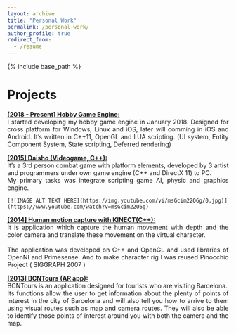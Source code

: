 ```yaml
---
layout: archive
title: "Personal Work"
permalink: /personal-work/
author_profile: true
redirect_from:
  - /resume
---
```


{% include base_path %}

Projects
======

<p align="justify">
	<u><b><a href="https://github.com/giron3s/Insomnium-Engine">[2018 - Present] Hobby Game Engine:</a></b></u>
	<br/>
	I started developing my hobby game engine in January 2018. Designed for cross platform for Windows, Linux and iOS, later will comming in iOS and Android. It’s written in C++11, OpenGL and LUA scripting. (UI system, Entity Component System, State scripting, Deferred rendering)
	<br/>
</p>

<p align="justify">
	<u><b><a href="https://www.youtube.com/watch?v=728oG1jljDM&t=326s">[2015] Daisho (Videogame, C++):</a></b></u>
	<br/>
	It’s a 3rd person combat game with platform elements, developed by 3 artist and programmers under own game engine (C++ and DirectX 11) to PC. 
	<br/>
	My primary tasks was integrate scripting game AI, physic and graphics engine.

	[![IMAGE ALT TEXT HERE](https://img.youtube.com/vi/msGcim22O6g/0.jpg)](https://www.youtube.com/watch?v=msGcim22O6g)
</p>

<p align="justify">
	<u><b><a href="https://www.youtube.com/watch?v=yvkdEE572uE">[2014] Human motion capture with KINECT(C++):</a></b></u>
	<br/>
	It is application which capture the human movement with depth and the color camera and translate these movement on the virtual character.
	<br/><br/>
	The application was developed on C++ and OpenGL and used libraries of OpenNI and Primesense. And to make character rig I was reused Pinocchio Project ( SIGGRAPH 2007 )
</p>

<p align="justify">
	<u><b><a href="https://play.google.com/store/apps/details?id=com.BCNTours&feature=nav_result#?t=W251bGwsMSwxLDMsImNvbS5CQ05Ub3VycyJd">[2013] BCNTours (AR app):</a></b></u>
	<br/>
	BCNTours is an application designed for tourists who are visiting Barcelona. 
    <br/>
	Its functions allow the user to get information about the plenty of points of interest in the city of Barcelona and will also tell you how to arrive to them using visual routes such as map and camera routes. They will also be able to identify those points of interest around you with both the camera and the map.
</p>